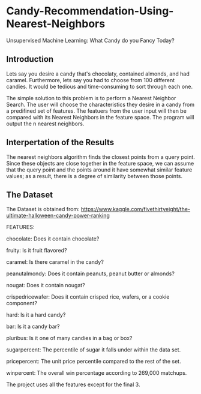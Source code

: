 # Candy-Recommendation-Using-Nearest-Neighbors
Unsupervised Machine Learning: What Candy do you Fancy Today? 

Introduction
------------------------------
Lets say you desire a candy that's chocolaty, contained almonds, and had caramel. Furthermore, lets say you had to choose from 100 different candies. It would be tedious and time-consuming to sort through each one.

The simple solution to this problem is to perform a Nearest Neighbor Search. The user will choose the characteristics they desire in a candy from a predifined set of features. The featuers from the user input will then be compared with its Nearest Neighbors in the feature space. The program will output the n nearest neighbors.

Interpertation of the Results
-----------------------------
The nearest neighbors algorithm finds the closest points from a query point. Since these objects are close together in the feature space, we can assume that the query point and the points around it have somewhat similar feature values; as a result, there is a degree of similarity between those points.

The Dataset
-----------------------------
The Dataset is obtained from: https://www.kaggle.com/fivethirtyeight/the-ultimate-halloween-candy-power-ranking

FEATURES:

chocolate: Does it contain chocolate?

fruity: Is it fruit flavored?

caramel: Is there caramel in the candy?

peanutalmondy: Does it contain peanuts, peanut butter or almonds?

nougat: Does it contain nougat?

crispedricewafer: Does it contain crisped rice, wafers, or a cookie component?

hard: Is it a hard candy?

bar: Is it a candy bar?

pluribus: Is it one of many candies in a bag or box?

sugarpercent: The percentile of sugar it falls under within the data set.

pricepercent: The unit price percentile compared to the rest of the set.

winpercent: The overall win percentage according to 269,000 matchups.

The project uses all the features except for the final 3.



